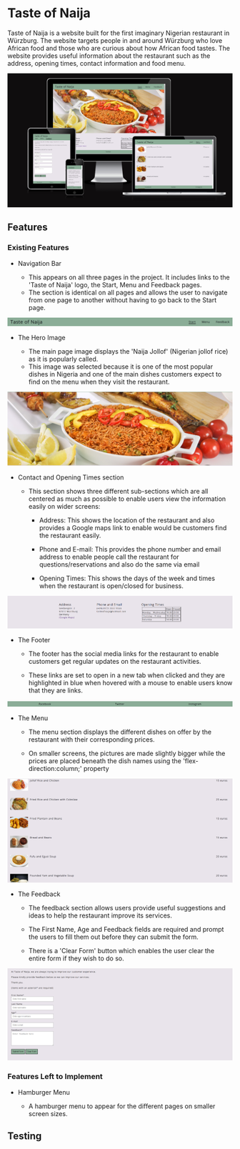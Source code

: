 # Taste of Naija

Taste of Naija is a website built for the first imaginary Nigerian restaurant in Würzburg. The website targets people in and around Würzburg who love African food and those who are curious about how African food tastes.
The website provides useful information about the restaurant such as the address, opening times, contact information and food menu.

![Image of Taste of Naija website on different devices](/assets/images/taste_of_naija.png)

## Features

### Existing Features

- Navigation Bar

    - This appears on all three pages in the project. It includes links to the 'Taste of Naija' logo, the Start, Menu and Feedback pages.
    - The section is identical on all pages and allows the user to navigate from one page to another without having to go back to the Start page.


![Navigation bar for Taste of Naija website](/assets/images/nav_bar.png)

- The Hero Image

    - The main page image displays the 'Naija Jollof' (Nigerian jollof rice) as it is popularly called.
    - This image was selected because it is one of the most popular dishes in Nigeria and one of the main dishes customers expect to find on the menu when they visit the restaurant.

![Hero Image for Taste of Naija website](/assets/images/hero_image.png)

- Contact and Opening Times section

    - This section shows three different sub-sections which are all centered as much as possible to enable users view the information easily on wider screens:
        
        - Address: This shows the location of the restaurant and also provides a Google maps link to enable would be customers find the restaurant easily.

        - Phone and E-mail: This provides the phone number and email address to enable people call the restaurant for questions/reservations and also do the same via email

        - Opening Times: This shows the days of the week and times when the restaurant is open/closed for business.

![Screenshot of Contact and Opening Times section](/assets/images/contact_and_opening_times.png)

- The Footer

    - The footer has the social media links for the restaurant to enable customers get regular updates on the restaurant activities.

    - These links are set to open in a new tab when clicked and they are highlighted in blue when hovered with a mouse to enable users know that they are links.

![Screenshot of footer page](/assets/images/footer.png)

- The Menu

    - The menu section displays the different dishes on offer by the restaurant with their corresponding prices.

    - On smaller screens, the pictures are made slightly bigger while the prices are placed beneath the dish names using the 'flex-direction:column;' property

![Food menu and price list](/assets/images/food_menu.png)

- The Feedback

    - The feedback section allows users provide useful suggestions and ideas to help the restaurant improve its services.

    - The First Name, Age and Feedback fields are required and prompt the users to fill them out before they can submit the form.

    - There is a 'Clear Form' button which enables the user clear the entire form if they wish to do so.

![Feedback form](/assets/images/feedback.png)

### Features Left to Implement

- Hamburger Menu

    - A hamburger menu to appear for the different pages on smaller screen sizes.

## Testing


















